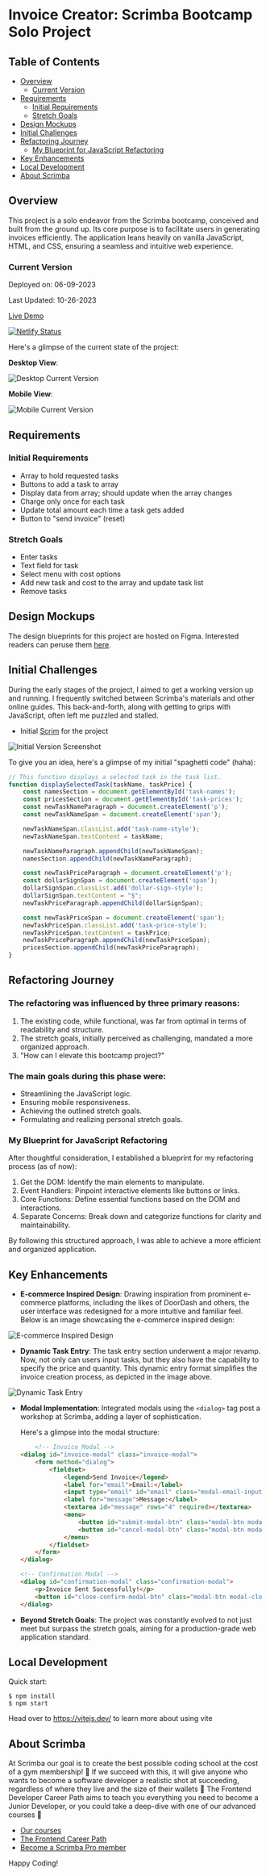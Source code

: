 # Invoice Creator: Scrimba Bootcamp Solo Project

## Table of Contents
- [Overview](#overview)
    - [Current Version](#current-version)
- [Requirements](#requirements)
    - [Initial Requirements](#initial-requirements)
    - [Stretch Goals](#stretch-goals)
- [Design Mockups](#design-mockups)
- [Initial Challenges](#initial-challenges)
- [Refactoring Journey](#refactoring-journey)
    - [My Blueprint for JavaScript Refactoring](#my-blueprint-for-javascript-refactoring)
- [Key Enhancements](#key-enhancements)
- [Local Development](#local-development)
- [About Scrimba](#about-scrimba)


## Overview

This project is a solo endeavor from the Scrimba bootcamp, conceived and built from the ground up. Its core purpose is to facilitate users in generating invoices efficiently. The application leans heavily on vanilla JavaScript, HTML, and CSS, ensuring a seamless and intuitive web experience.

### Current Version

Deployed on: 06-09-2023

Last Updated: 10-26-2023

[Live Demo](https://invoice-creator-tak40.netlify.app/)

[![Netlify Status](https://api.netlify.com/api/v1/badges/645385d2-1179-4724-a26f-b38f4ca94fdd/deploy-status)](https://app.netlify.com/sites/invoice-creator-tak40/deploys)

Here's a glimpse of the current state of the project:

**Desktop View**:

![Desktop Current Version](./images/desktop.png)

**Mobile View**:

![Mobile Current Version](./images/mobile.png)

## Requirements

### Initial Requirements
- Array to hold requested tasks
- Buttons to add a task to array
- Display data from array; should update when the array changes
- Charge only once for each task
- Update total amount each time a task gets added
- Button to "send invoice" (reset)

### Stretch Goals
- Enter tasks
- Text field for task
- Select menu with cost options
- Add new task and cost to the array and update task list
- Remove tasks

## Design Mockups

The design blueprints for this project are hosted on Figma. Interested readers can peruse them [here](https://www.figma.com/file/ejHmm5h6VhSW7dQgRgOmlk/Invoice-Creator?node-id=0%3A1&t=nxSAEKc5XGTtzEmR-1).

## Initial Challenges

During the early stages of the project, I aimed to get a working version up and running. I frequently switched between Scrimba's materials and other online guides. This back-and-forth, along with getting to grips with JavaScript, often left me puzzled and stalled.

- Initial [Scrim](https://scrimba.com/scrim/coa53415a933225d86da9b633) for the project 

![Initial Version Screenshot](./images/desktop-initial.png)

To give you an idea, here's a glimpse of my initial "spaghetti code" (haha):

```javascript
// This function displays a selected task in the task list.
function displaySelectedTask(taskName, taskPrice) {
    const namesSection = document.getElementById('task-names');
    const pricesSection = document.getElementById('task-prices');
    const newTaskNameParagraph = document.createElement('p');
    const newTaskNameSpan = document.createElement('span');

    newTaskNameSpan.classList.add('task-name-style');
    newTaskNameSpan.textContent = taskName;

    newTaskNameParagraph.appendChild(newTaskNameSpan);
    namesSection.appendChild(newTaskNameParagraph);

    const newTaskPriceParagraph = document.createElement('p');
    const dollarSignSpan = document.createElement('span');
    dollarSignSpan.classList.add('dollar-sign-style');
    dollarSignSpan.textContent = "$";
    newTaskPriceParagraph.appendChild(dollarSignSpan);

    const newTaskPriceSpan = document.createElement('span');
    newTaskPriceSpan.classList.add('task-price-style'); 
    newTaskPriceSpan.textContent = taskPrice;
    newTaskPriceParagraph.appendChild(newTaskPriceSpan);
    pricesSection.appendChild(newTaskPriceParagraph); 
}
```


## Refactoring Journey

### The refactoring was influenced by three primary reasons:
1. The existing code, while functional, was far from optimal in terms of readability and structure.
2. The stretch goals, initially perceived as challenging, mandated a more organized approach.
3. "How can I elevate this bootcamp project?"

### The main goals during this phase were:
- Streamlining the JavaScript logic.
- Ensuring mobile responsiveness.
- Achieving the outlined stretch goals.
- Formulating and realizing personal stretch goals.

### My Blueprint for JavaScript Refactoring

After thoughtful consideration, I established a blueprint for my refactoring process (as of now):

1. Get the DOM: Identify the main elements to manipulate.
2. Event Handlers: Pinpoint interactive elements like buttons or links.
3. Core Functions: Define essential functions based on the DOM and interactions.
4. Separate Concerns: Break down and categorize functions for clarity and maintainability.

By following this structured approach, I was able to achieve a more efficient and organized application.

## Key Enhancements

- **E-commerce Inspired Design**: Drawing inspiration from prominent e-commerce platforms, including the likes of DoorDash and others, the user interface was redesigned for a more intuitive and familiar feel. Below is an image showcasing the e-commerce inspired design:

![E-commerce Inspired Design](./images/doordash.png) 

- **Dynamic Task Entry**: The task entry section underwent a major revamp. Now, not only can users input tasks, but they also have the capability to specify the price and quantity. This dynamic entry format simplifies the invoice creation process, as depicted in the image above.

![Dynamic Task Entry](./images/task-entry.png) 

- **Modal Implementation**: Integrated modals using the `<dialog>` tag post a workshop at Scrimba, adding a layer of sophistication. 

    Here's a glimpse into the modal structure:

    ```html
        <!-- Invoice Modal -->
    <dialog id="invoice-modal" class="invoice-modal">
        <form method="dialog">
            <fieldset>
                <legend>Send Invoice</legend>
                <label for="email">Email:</label>
                <input type="email" id="email" class="modal-email-input" required>
                <label for="message">Message:</label>
                <textarea id="message" rows="4" required></textarea>
                <menu>
                    <button id="submit-modal-btn" class="modal-btn modal-send-invoice-btn" type="submit">Send Invoice</button>
                    <button id="cancel-modal-btn" class="modal-btn modal-cancel-btn" type="reset">Cancel</button>
                </menu>
            </fieldset>
        </form>
    </dialog>

    <!-- Confirmation Modal -->
    <dialog id="confirmation-modal" class="confirmation-modal">
        <p>Invoice Sent Successfully!</p>
        <button id="close-confirm-modal-btn" class="modal-btn modal-close-btn">OK</button>
    </dialog>    
    ```

- **Beyond Stretch Goals**: The project was constantly evolved to not just meet but surpass the stretch goals, aiming for a production-grade web application standard.



## Local Development

Quick start:

```
$ npm install
$ npm start
````

Head over to https://vitejs.dev/ to learn more about using vite

## About Scrimba

At Scrimba our goal is to create the best possible coding school at the cost of a gym membership! 💜
If we succeed with this, it will give anyone who wants to become a software developer a realistic shot at succeeding, regardless of where they live and the size of their wallets 🎉
The Frontend Developer Career Path aims to teach you everything you need to become a Junior Developer, or you could take a deep-dive with one of our advanced courses 🚀

- [Our courses](https://scrimba.com/allcourses)
- [The Frontend Career Path](https://scrimba.com/learn/frontend)
- [Become a Scrimba Pro member](https://scrimba.com/pricing)

Happy Coding!
